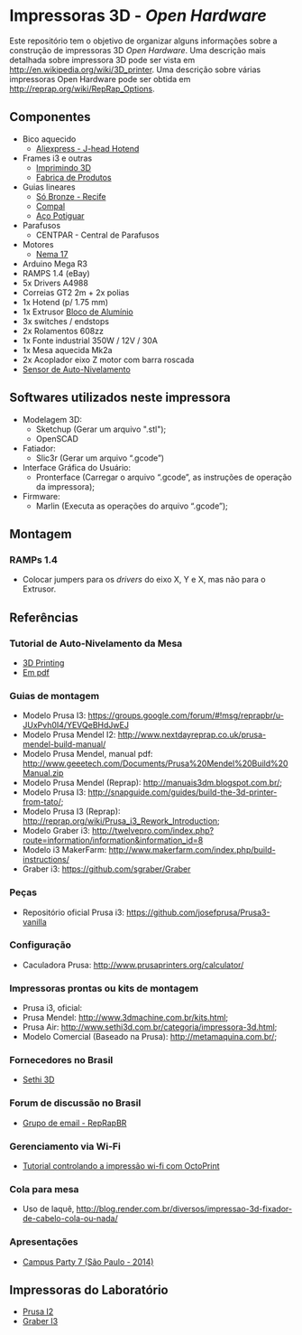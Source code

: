 # Impressoras 3D - *Open Hardware*

Este repositório tem o objetivo de organizar alguns informações sobre a construção de impressoras 3D *Open Hardware*. Uma descrição mais detalhada sobre impressora 3D pode ser vista em http://en.wikipedia.org/wiki/3D_printer. Uma descrição sobre várias impressoras Open Hardware pode ser obtida em http://reprap.org/wiki/RepRap_Options. 

## Componentes 

* Bico aquecido
  * [Aliexpress - J-head Hotend](https://www.aliexpress.com/item/3D-Printer-All-metal-J-head-Hotend-with-Cooling-Fan-PTFE-Tubing-for-1-75MM-E3D/32705472496.html?spm=2114.13010608.0.0.vGe41u)
* Frames i3 e outras
  * [Imprimindo 3D](http://imprimindo3d.lojaintegrada.com.br) 
  * [Fabrica de Produtos](https://www.facebook.com/fabricadeprodutos/)   
* Guias lineares
  * [Só Bronze - Recife](http://www.sobronze.com.br/) 
  * [Compal](http://www.compal.com.br/)
  * [Aço Potiguar](http://acopotiguar.com.br/)
* Parafusos 
  * CENTPAR - Central de Parafusos 
* Motores
  * [Nema 17](https://pt.aliexpress.com/item/Best-Excellent-NEMA17-3D-printers-stepper-motor-CNC-stepper-motor-78-Oz-in-48mm-stepping-motor/1590567905.html)
* Arduino Mega R3  
* RAMPS 1.4 (eBay)  
* 5x Drivers A4988 
* Correias GT2 2m + 2x polias 
* 1x Hotend (p/ 1.75 mm) 
* 1x Extrusor [Bloco de Alumínio](https://pt.aliexpress.com/item/Free-Shipping-MK8-extruder-aluminum-block-DIY-kit-Makerbot-dedicated-single-nozzle-extrusion-head-aluminum-block/32639948788.html) 
* 3x switches / endstops
* 2x Rolamentos 608zz 
* 1x Fonte industrial 350W / 12V / 30A 
* 1x Mesa aquecida Mk2a
* 2x Acoplador eixo Z motor com barra roscada 
* [Sensor de Auto-Nivelamento](http://www.geeetech.com/wiki/index.php/3DTouch_Auto_Leveling_Sensor)

## Softwares utilizados neste impressora 

* Modelagem 3D: 
  * Sketchup (Gerar um arquivo ".stl"); 
  * OpenSCAD
* Fatiador:
  * Slic3r (Gerar um arquivo “.gcode”)
* Interface Gráfica do Usuário: 
  * Pronterface (Carregar o arquivo “.gcode”, as instruções de operação da impressora);
* Firmware: 
  * Marlin (Executa as operações do arquivo “.gcode”);


## Montagem 
### RAMPs 1.4
* Colocar jumpers para os *drivers* do eixo X, Y e X, mas não para o Extrusor. 

## Referências

### Tutorial de Auto-Nivelamento da Mesa 
* [3D Printing](http://www.3dprinting.com.br/dicas-e-tutoriais/tutorial-de-implementacao-de-bed-auto-leveling-bal/)
* [Em pdf](https://08628075991197910836.googlegroups.com/attach/c67e2a0598b0a194/TUTORIAL%20DE%20IMPLEMENTA%C3%87%C3%83O%20DE%20BED%20AUTO%20LEVELING.pdf?part=0.1&vt=ANaJVrF4SgNgVcomuoIsErOoiZ2uviPCncn9K82lKFVaIng1bmcfyw80gyWCuXN4jlvmyBBQEVfyjWL3g3Rpshhh90ouAPD6617ZUSJRR7YA8a-iOdS9BPo)


### Guias de montagem 

* Modelo Prusa I3: https://groups.google.com/forum/#!msg/reprapbr/u-JUxPvh0I4/YEVQeBHdJwEJ
* Modelo Prusa Mendel I2: http://www.nextdayreprap.co.uk/prusa-mendel-build-manual/ 
* Modelo Prusa Mendel, manual pdf: http://www.geeetech.com/Documents/Prusa%20Mendel%20Build%20Manual.zip
* Modelo Prusa Mendel (Reprap): http://manuais3dm.blogspot.com.br/;
* Modelo Prusa I3: http://snapguide.com/guides/build-the-3d-printer-from-tato/;
* Modelo Prusa I3 (Reprap): http://reprap.org/wiki/Prusa_i3_Rework_Introduction;
* Modelo Graber i3: http://twelvepro.com/index.php?route=information/information&information_id=8 
* Modelo i3 MakerFarm: http://www.makerfarm.com/index.php/build-instructions/ 
* Graber i3: https://github.com/sgraber/Graber 

### Peças 

* Repositório oficial Prusa i3: https://github.com/josefprusa/Prusa3-vanilla 

### Configuração 

* Caculadora Prusa: http://www.prusaprinters.org/calculator/ 

### Impressoras prontas ou kits de montagem

* Prusa i3, oficial: 
* Prusa Mendel: http://www.3dmachine.com.br/kits.html;
* Prusa Air: http://www.sethi3d.com.br/categoria/impressora-3d.html;
* Modelo Comercial (Baseado na Prusa): http://metamaquina.com.br/;

### Fornecedores no Brasil 
* [Sethi 3D](http://www.sethi3d.com.br/hotend-bico-inox-sethi3d)

### Forum de discussão no Brasil
* [Grupo de email - RepRapBR](https://groups.google.com/forum/#!forum/reprapbr)

### Gerenciamento via Wi-Fi
* [Tutorial controlando a impressão wi-fi com OctoPrint](https://groups.google.com/forum/#!topic/reprapbr/eJrmM_aRh9s)

### Cola para mesa 
* Uso de laquê, http://blog.render.com.br/diversos/impressao-3d-fixador-de-cabelo-cola-ou-nada/ 

### Apresentações
* [Campus Party 7 (São Paulo - 2014)](http://www.youtube.com/watch?v=LAo2wK1KsX8)

## Impressoras do Laboratório 
* [Prusa I2](https://github.com/orivaldosantana/impressoras-3d/blob/master/README_Prusa_I2.md)
* [Graber I3](https://github.com/orivaldosantana/impressoras-3d/blob/master/README_Graber.md)
